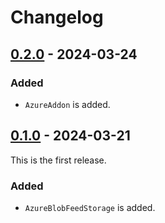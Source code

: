 # Changelog

## [0.2.0] - 2024-03-24

### Added

- `AzureAddon` is added.

## [0.1.0] - 2024-03-21

This is the first release.

### Added

- `AzureBlobFeedStorage` is added.

[0.2.0]: https://github.com/takebayashi/scrapy-azure/releases/tag/v0.2.0
[0.1.0]: https://github.com/takebayashi/scrapy-azure/releases/tag/v0.1.0
